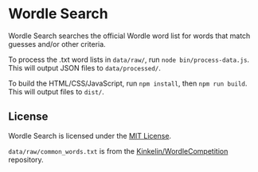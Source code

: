 Wordle Search
=============

Wordle Search searches the official Wordle word list for words that match guesses and/or other criteria.

To process the .txt word lists in `data/raw/`, run `node bin/process-data.js`. This will output JSON files to `data/processed/`.

To build the HTML/CSS/JavaScript, run `npm install`, then `npm run build`. This will output files to `dist/`.

License
-------

Wordle Search is licensed under the [MIT License](/LICENSE.txt).

`data/raw/common_words.txt` is from the [Kinkelin/WordleCompetition](https://github.com/Kinkelin/WordleCompetition) repository.
